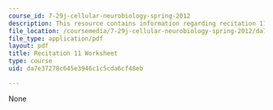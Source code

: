 ```yaml
---
course_id: 7-29j-cellular-neurobiology-spring-2012
description: This resource contains information regarding recitation 11 worksheet
file_location: /coursemedia/7-29j-cellular-neurobiology-spring-2012/da7e37278c645e3946c1c5cda6cf48eb_MIT7_29JS12_Recitation11.pdf
file_type: application/pdf
layout: pdf
title: Recitation 11 Worksheet
type: course
uid: da7e37278c645e3946c1c5cda6cf48eb

---
```

None